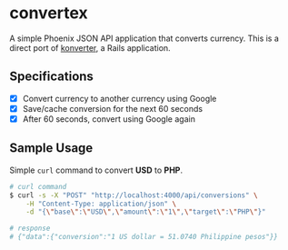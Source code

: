 # convertex

A simple Phoenix JSON API application that converts currency. This is a direct port of [konverter](https://github.com/wnuqui/konverter), a Rails application.

## Specifications
- [x] Convert currency to another currency using Google
- [x] Save/cache conversion for the next 60 seconds
- [x] After 60 seconds, convert using Google again

## Sample Usage

Simple `curl` command to convert **USD** to **PHP**.

```bash
# curl command
$ curl -s -X "POST" "http://localhost:4000/api/conversions" \
	-H "Content-Type: application/json" \
	-d "{\"base\":\"USD\",\"amount\":\"1\",\"target\":\"PHP\"}"

# response
# {"data":{"conversion":"1 US dollar = 51.0740 Philippine pesos"}}
```
